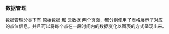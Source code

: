 ### 数据管理

数据管理分类下有 [原始数据  ](/dataManage/originData.md) 和  [云数据](/dataManage/couldData.md)  两个页面，都分别使用了表格展示了对应的点位信息。并且可以将每个点在一段时间内的数据变化以图表的方式呈现出来。



